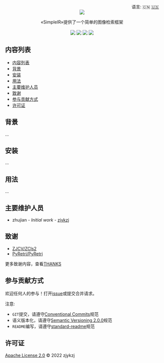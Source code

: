 <div align="right">
  语言:
    🇨🇳
  <a title="英语" href="./README.md">🇺🇸</a>
</div>

 <div align="center"><a title="" href="https://github.com/ZJCV/SimpleIR"><img align="center" src="./imgs/SimpleIR.png"></a></div>

<p align="center">
  «SimpleIR»提供了一个简单的图像检索框架
<br>
<br>
  <a href="https://github.com/RichardLitt/standard-readme"><img src="https://img.shields.io/badge/standard--readme-OK-green.svg?style=flat-square"></a>
  <a href="https://conventionalcommits.org"><img src="https://img.shields.io/badge/Conventional%20Commits-1.0.0-yellow.svg"></a>
  <a href="http://commitizen.github.io/cz-cli/"><img src="https://img.shields.io/badge/commitizen-friendly-brightgreen.svg"></a>
  <a href="https://pypi.org/project/simpleir/"><img src="https://img.shields.io/badge/PYPI-simpleir-brightgreen"></a>
</p>

## 内容列表

- [内容列表](#内容列表)
- [背景](#背景)
- [安装](#安装)
- [用法](#用法)
- [主要维护人员](#主要维护人员)
- [致谢](#致谢)
- [参与贡献方式](#参与贡献方式)
- [许可证](#许可证)

## 背景

...

## 安装

...

## 用法

...

## 主要维护人员

* zhujian - *Initial work* - [zjykzj](https://github.com/zjykzj)

## 致谢

* [ZJCV/ZCls2](https://github.com/ZJCV/ZCls2)
* [PyRetri/PyRetri](https://github.com/PyRetri/PyRetri)

更多致谢内容，查看[THANKS](THANKS.md)

## 参与贡献方式

欢迎任何人的参与！打开[issue](https://github.com/ZJCV/SimpleIR/issues)或提交合并请求。

注意:

* `GIT`提交，请遵守[Conventional Commits](https://www.conventionalcommits.org/en/v1.0.0-beta.4/)规范
* 语义版本化，请遵守[Semantic Versioning 2.0.0](https://semver.org)规范
* `README`编写，请遵守[standard-readme](https://github.com/RichardLitt/standard-readme)规范

## 许可证

[Apache License 2.0](LICENSE) © 2022 zjykzj